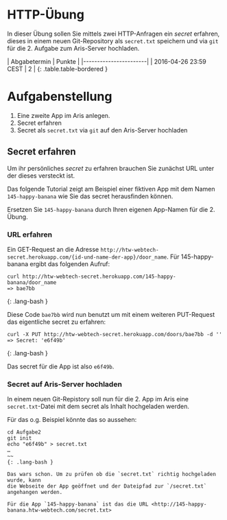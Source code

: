 # HTTP-Übung

In dieser Übung sollen Sie mittels zwei HTTP-Anfragen ein *secret* erfahren,
dieses in einem neuen Git-Repository als `secret.txt` speichern und via `git`
für die 2. Aufgabe zum Aris-Server hochladen.

| Abgabetermin | Punkte |
|-----------------------|
| 2016-04-26 23:59 CEST | 2 |
{: .table.table-bordered }


# Aufgabenstellung

1. Eine zweite App im Aris anlegen.
1. Secret erfahren
1. Secret als `secret.txt` via `git` auf den Aris-Server hochladen


## Secret erfahren

Um ihr persönliches *secret* zu erfahren brauchen Sie zunächst URL unter der dieses versteckt ist.

Das folgende Tutorial zeigt am Beispiel einer fiktiven App mit dem Namen `145-happy-banana`
wie Sie das secret herausfinden können.

Ersetzen Sie `145-happy-banana` durch Ihren eigenen App-Namen für die 2. Übung.


### URL erfahren

Ein GET-Request an die Adresse `http://htw-webtech-secret.herokuapp.com/{id-und-name-der-app}/door_name`. Für 145-happy-banana ergibt das folgenden Aufruf:

~~~
curl http://htw-webtech-secret.herokuapp.com/145-happy-banana/door_name
=> bae7bb
~~~
{: .lang-bash }

Diese Code `bae7bb` wird nun benutzt um mit einem weiteren PUT-Request das eigentliche secret zu erfahren:

~~~
curl -X PUT http://htw-webtech-secret.herokuapp.com/doors/bae7bb -d ''
=> Secret: 'e6f49b'
~~~
{: .lang-bash }


Das secret für die App ist also `e6f49b`.


### Secret auf Aris-Server hochladen

In einem neuen Git-Repistory soll nun für die 2. App im Aris eine `secret.txt`-Datei
mit dem secret als Inhalt hochgeladen werden.

Für das o.g. Beispiel könnte das so aussehen:

~~~
cd Aufgabe2
git init
echo "e6f49b" > secret.txt
…
~~
{: .lang-bash }

Das wars schon. Um zu prüfen ob die `secret.txt` richtig hochgeladen wurde, kann
die Webseite der App geöffnet und der Dateipfad zur `/secret.txt` angehangen werden.

Für die App `145-happy-banana` ist das die URL <http://145-happy-banana.htw-webtech.com/secret.txt>

